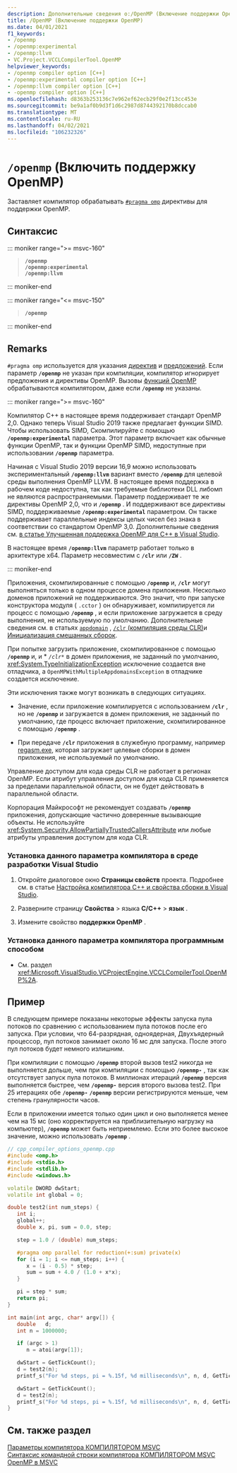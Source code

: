 ```yaml
---
description: Дополнительные сведения о:/OpenMP (Включение поддержки OpenMP)
title: /OpenMP (Включение поддержки OpenMP)
ms.date: 04/01/2021
f1_keywords:
- /openmp
- /openmp:experimental
- /openmp:llvm
- VC.Project.VCCLCompilerTool.OpenMP
helpviewer_keywords:
- /openmp compiler option [C++]
- /openmp:experimental compiler option [C++]
- /openmp:llvm compiler option [C++]
- -openmp compiler option [C++]
ms.openlocfilehash: d8363b253136c7e962ef62ecb29f0e2f13cc453e
ms.sourcegitcommit: be9a1af0b9d3f1d6c2987d8744392170b8dccab0
ms.translationtype: MT
ms.contentlocale: ru-RU
ms.lasthandoff: 04/02/2021
ms.locfileid: "106232326"
---
```

# <a name="openmp-enable-openmp-support"></a>`/openmp` (Включить поддержку OpenMP)

Заставляет компилятор обрабатывать [`#pragma omp`](../../preprocessor/omp.md) директивы для поддержки OpenMP.

## <a name="syntax"></a>Синтаксис

::: moniker range=">= msvc-160"

> **`/openmp`**\
> **`/openmp:experimental`**\
> **`/openmp:llvm`**

::: moniker-end

::: moniker range="<= msvc-150"

> **`/openmp`**

::: moniker-end

## <a name="remarks"></a>Remarks

`#pragma omp` используется для указания [директив](../../parallel/openmp/reference/openmp-directives.md) и [предложений](../../parallel/openmp/reference/openmp-clauses.md). Если параметр **`/openmp`** не указан при компиляции, компилятор игнорирует предложения и директивы OpenMP. Вызовы [функций OpenMP](../../parallel/openmp/reference/openmp-functions.md) обрабатываются компилятором, даже если **`/openmp`** не указаны.

::: moniker range=">= msvc-160"

Компилятор C++ в настоящее время поддерживает стандарт OpenMP 2,0. Однако теперь Visual Studio 2019 также предлагает функции SIMD. Чтобы использовать SIMD, Скомпилируйте с помощью **`/openmp:experimental`** параметра. Этот параметр включает как обычные функции OpenMP, так и функции OpenMP SIMD, недоступные при использовании **`/openmp`** параметра.

Начиная с Visual Studio 2019 версии 16,9 можно использовать экспериментальный **`/openmp:llvm`** вариант вместо **`/openmp`** для целевой среды выполнения OpenMP LLVM. В настоящее время поддержка в рабочем коде недоступна, так как требуемые библиотеки DLL либомп не являются распространяемыми. Параметр поддерживает те же директивы OpenMP 2,0, что и **`/openmp`** . И поддерживают все директивы SIMD, поддерживаемые **`/openmp:experimental`** параметром. Он также поддерживает параллельные индексы целых чисел без знака в соответствии со стандартом OpenMP 3,0. Дополнительные сведения см. [в статье Улучшенная поддержка OpenMP для C++ в Visual Studio](https://devblogs.microsoft.com/cppblog/improved-openmp-support-for-cpp-in-visual-studio/).

В настоящее время **`/openmp:llvm`** параметр работает только в архитектуре x64. Параметр несовместим с **`/clr`** или **`/ZW`** .

::: moniker-end

Приложения, скомпилированные с помощью **`/openmp`** и, **`/clr`** могут выполняться только в одном процессе домена приложения. Несколько доменов приложений не поддерживаются. Это значит, что при запуске конструктора модуля ( `.cctor` ) он обнаруживает, компилируется ли процесс с помощью **`/openmp`** , и если приложение загружается в среду выполнения, не используемую по умолчанию. Дополнительные сведения см. в статьях [`appdomain`](../../cpp/appdomain.md) , [ `/clr` (компиляция среды CLR)](clr-common-language-runtime-compilation.md)и [Инициализация смешанных сборок](../../dotnet/initialization-of-mixed-assemblies.md).

При попытке загрузить приложение, скомпилированное с помощью **`/openmp`** и, и * *`/clr*`* в домен приложения, не заданный по умолчанию, <xref:System.TypeInitializationException> исключение создается вне отладчика, а `OpenMPWithMultipleAppdomainsException` в отладчике создается исключение.

Эти исключения также могут возникать в следующих ситуациях.

- Значение, если приложение компилируется с использованием **`/clr`** , но не **`/openmp`** и загружается в домен приложения, не заданный по умолчанию, где процесс включает приложение, скомпилированное с помощью **`/openmp`** .

- При передаче **`/clr`** приложения в служебную программу, например [regasm.exe](/dotnet/framework/tools/regasm-exe-assembly-registration-tool), которая загружает целевые сборки в домен приложения, не используемый по умолчанию.

Управление доступом для кода среды CLR не работает в регионах OpenMP. Если атрибут управления доступом для кода CLR применяется за пределами параллельной области, он не будет действовать в параллельной области.

Корпорация Майкрософт не рекомендует создавать **`/openmp`** приложения, допускающие частично доверенные вызывающие объекты. Не используйте <xref:System.Security.AllowPartiallyTrustedCallersAttribute> или любые атрибуты управления доступом для кода CLR.

### <a name="to-set-this-compiler-option-in-the-visual-studio-development-environment"></a>Установка данного параметра компилятора в среде разработки Visual Studio

1. Откройте диалоговое окно **Страницы свойств** проекта. Подробнее см. в статье [Настройка компилятора C++ и свойства сборки в Visual Studio](../working-with-project-properties.md).

1. Разверните страницу **Свойства**  >  языка **C/C++**  >  **язык** .

1. Измените свойство **поддержки OpenMP** .

### <a name="to-set-this-compiler-option-programmatically"></a>Установка данного параметра компилятора программным способом

- См. раздел <xref:Microsoft.VisualStudio.VCProjectEngine.VCCLCompilerTool.OpenMP%2A>.

## <a name="example"></a>Пример

В следующем примере показаны некоторые эффекты запуска пула потоков по сравнению с использованием пула потоков после его запуска. При условии, что 64-разрядная, одноядерная, Двухъядерный процессор, пул потоков занимает около 16 мс для запуска. После этого пул потоков будет немного излишним.

При компиляции с помощью **`/openmp`** второй вызов test2 никогда не выполняется дольше, чем при компиляции с помощью **`/openmp-`** , так как отсутствует запуск пула потоков. В миллионах итераций **`/openmp`** версия выполняется быстрее, чем **`/openmp-`** версия второго вызова test2. При 25 итерациях обе **`/openmp-`** **`/openmp`** версии регистрируются меньше, чем степень гранулярности часов.

Если в приложении имеется только один цикл и оно выполняется менее чем на 15 мс (оно корректируется на приблизительную нагрузку на компьютер), **`/openmp`** может быть неприемлемо. Если это более высокое значение, можно использовать **`/openmp`** .

```cpp
// cpp_compiler_options_openmp.cpp
#include <omp.h>
#include <stdio.h>
#include <stdlib.h>
#include <windows.h>

volatile DWORD dwStart;
volatile int global = 0;

double test2(int num_steps) {
   int i;
   global++;
   double x, pi, sum = 0.0, step;

   step = 1.0 / (double) num_steps;

   #pragma omp parallel for reduction(+:sum) private(x)
   for (i = 1; i <= num_steps; i++) {
      x = (i - 0.5) * step;
      sum = sum + 4.0 / (1.0 + x*x);
   }

   pi = step * sum;
   return pi;
}

int main(int argc, char* argv[]) {
   double   d;
   int n = 1000000;

   if (argc > 1)
      n = atoi(argv[1]);

   dwStart = GetTickCount();
   d = test2(n);
   printf_s("For %d steps, pi = %.15f, %d milliseconds\n", n, d, GetTickCount() - dwStart);

   dwStart = GetTickCount();
   d = test2(n);
   printf_s("For %d steps, pi = %.15f, %d milliseconds\n", n, d, GetTickCount() - dwStart);
}
```

## <a name="see-also"></a>См. также раздел

[Параметры компилятора КОМПИЛЯТОРОМ MSVC](compiler-options.md) \
[Синтаксис командной строки компилятора КОМПИЛЯТОРОМ MSVC](compiler-command-line-syntax.md) \
[OpenMP в MSVC](../../parallel/openmp/openmp-in-visual-cpp.md)
